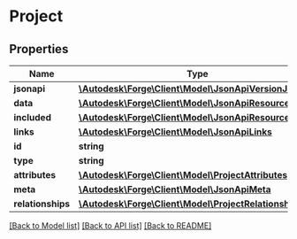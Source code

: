 # Project

## Properties
Name | Type | Description | Notes
------------ | ------------- | ------------- | -------------
**jsonapi** | [**\Autodesk\Forge\Client\Model\JsonApiVersionJsonapi**](JsonApiVersionJsonapi.md) |  | [optional] 
**data** | [**\Autodesk\Forge\Client\Model\JsonApiResource**](JsonApiResource.md) |  | 
**included** | [**\Autodesk\Forge\Client\Model\JsonApiResource[]**](JsonApiResource.md) |  | [optional] 
**links** | [**\Autodesk\Forge\Client\Model\JsonApiLinks**](JsonApiLinks.md) |  | 
**id** | **string** | resource id | 
**type** | **string** |  | 
**attributes** | [**\Autodesk\Forge\Client\Model\ProjectAttributes**](ProjectAttributes.md) |  | [optional] 
**meta** | [**\Autodesk\Forge\Client\Model\JsonApiMeta**](JsonApiMeta.md) |  | [optional] 
**relationships** | [**\Autodesk\Forge\Client\Model\ProjectRelationships**](ProjectRelationships.md) |  | [optional] 

[[Back to Model list]](../README.md#documentation-for-models) [[Back to API list]](../README.md#documentation-for-api-endpoints) [[Back to README]](../README.md)



